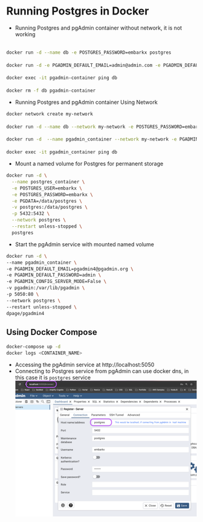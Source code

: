 # Running Postgres in Docker

* Running Postgres and pgAdmin container without network, it is not working
```bash

docker run -d --name db -e POSTGRES_PASSWORD=embarkx postgres

docker run -d -e PGADMIN_DEFAULT_EMAIL=admin@admin.com -e PGADMIN_DEFAULT_PASSWORD=embarkx --name pgadmin-container dpage/pgadmin4

docker exec -it pgadmin-container ping db

docker rm -f db pgadmin-container

```

* Running Postgres and pgAdmin container Using Network

```bash
docker network create my-network

docker run -d --name db --network my-network -e POSTGRES_PASSWORD=embarkx postgres

docker run -d  --name pgadmin_container --network my-network -e PGADMIN_DEFAULT_EMAIL=admin@admin.com -e PGADMIN_DEFAULT_PASSWORD=embarkx dpage/pgadmin4

docker exec -it pgadmin_container ping db
```

* Mount a named volume for Postgres for permanent storage

```bash
docker run -d \
  --name postgres_container \
  -e POSTGRES_USER=embarkx \
  -e POSTGRES_PASSWORD=embarkx \
  -e PGDATA=/data/postgres \
  -v postgres:/data/postgres \
  -p 5432:5432 \
  --network postgres \
  --restart unless-stopped \
  postgres
```

* Start the pgAdmin service with mounted named volume
```bash
docker run -d \
--name pgadmin_container \
-e PGADMIN_DEFAULT_EMAIL=pgadmin4@pgadmin.org \
-e PGADMIN_DEFAULT_PASSWORD=admin \
-e PGADMIN_CONFIG_SERVER_MODE=False \
-v pgadmin:/var/lib/pgadmin \
-p 5050:80 \
--network postgres \
--restart unless-stopped \
dpage/pgadmin4
```

## Using Docker Compose

```bash
docker-compose up -d
docker logs <CONTAINER_NAME>
```

* Accessing the pgAdmin service at http://localhost:5050
* Connecting to Postgres service from pgAdmin can use docker dns, in this case it is `postgres` service
![pgAdmin Container to Postgres Container](./images/pgAdminContainerConnection.png)